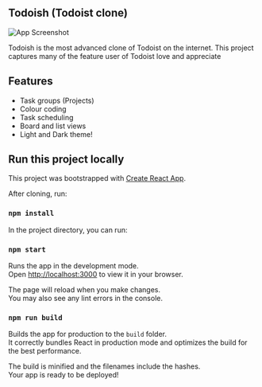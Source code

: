 
## Todoish (Todoist clone)

![App Screenshot](https://i.ibb.co/TrqT4bx/image.png)

Todoish is the most advanced clone of Todoist on the internet. 
This project captures many of the feature user of Todoist love and appreciate
## Features

 - Task groups (Projects)
 - Colour coding
 - Task scheduling
 - Board and list views
 - Light and Dark theme!



## Run this project locally


This project was bootstrapped with [Create React App](https://github.com/facebook/create-react-app).

After cloning, run:

### `npm install`


In the project directory, you can run:

### `npm start`

Runs the app in the development mode.\
Open [http://localhost:3000](http://localhost:3000) to view it in your browser.

The page will reload when you make changes.\
You may also see any lint errors in the console.

### `npm run build`

Builds the app for production to the `build` folder.\
It correctly bundles React in production mode and optimizes the build for the best performance.

The build is minified and the filenames include the hashes.\
Your app is ready to be deployed!
